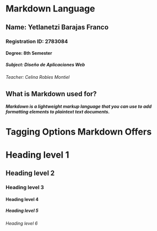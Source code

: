 # Markdown Language
## Name: Yetlanetzi Barajas Franco
### Registration ID: 2783084
#### Degree: 8th Semester
##### Subject: Diseño de Aplicaciones Web
###### Teacher: Celina Robles Montiel

## What is Markdown used for?
##### Markdown is a lightweight markup language that you can use to add formatting elements to plaintext text documents.

# Tagging Options Markdown Offers

# Heading level 1
## Heading level 2	
### Heading level 3	
#### Heading level 4	
##### Heading level 5	
###### Heading level 6	
